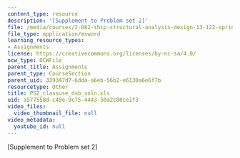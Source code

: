 ```yaml
---
content_type: resource
description: '[Supplement to Problem set 2]'
file: /media/courses/2-082-ship-structural-analysis-design-13-122-spring-2003/a577558dc49e9c75444350a2c00ce1f3_PS2_classuse_dvb_soln.xls
file_type: application/msword
learning_resource_types:
- Assignments
license: https://creativecommons.org/licenses/by-nc-sa/4.0/
ocw_type: OCWFile
parent_title: Assignments
parent_type: CourseSection
parent_uid: 339347d7-6dda-a6eb-56b2-e6130a6e6f7b
resourcetype: Other
title: PS2_classuse_dvb_soln.xls
uid: a577558d-c49e-9c75-4443-50a2c00ce1f3
video_files:
  video_thumbnail_file: null
video_metadata:
  youtube_id: null
---
```

[Supplement to Problem set 2]